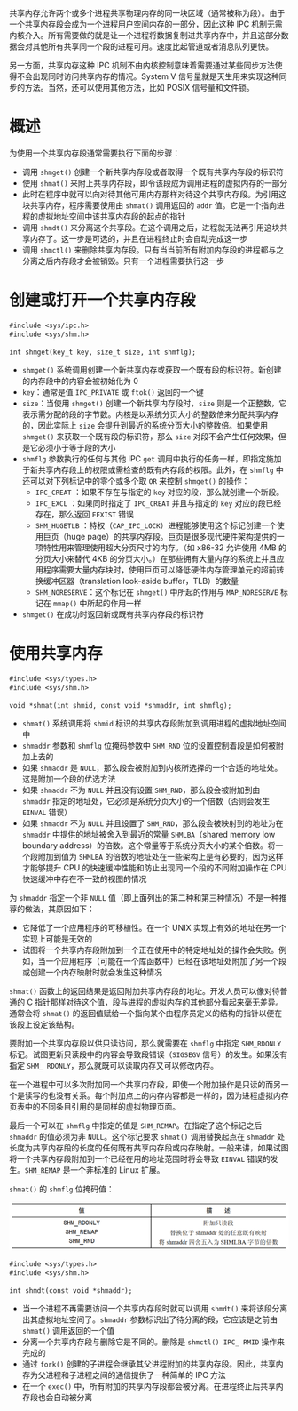 共享内存允许两个或多个进程共享物理内存的同一块区域（通常被称为段）。由于一个共享内存段会成为一个进程用户空间内存的一部分，因此这种 IPC 机制无需内核介入。所有需要做的就是让一个进程将数据复制进共享内存中，并且这部分数据会对其他所有共享同一个段的进程可用。速度比起管道或者消息队列更快。

另一方面，共享内存这种 IPC 机制不由内核控制意味着需要通过某些同步方法使得不会出现同时访问共享内存的情况。System V 信号量就是天生用来实现这种同步的方法。当然，还可以使用其他方法，比如 POSIX 信号量和文件锁。

# 概述

为使用一个共享内存段通常需要执行下面的步骤：

- 调用 `shmget()` 创建一个新共享内存段或者取得一个既有共享内存段的标识符
- 使用 `shmat()` 来附上共享内存段，即令该段成为调用进程的虚拟内存的一部分
- 此时在程序中就可以向对待其他可用内存那样对待这个共享内存段。为引用这块共享内存，程序需要使用由 `shmat()` 调用返回的 `addr` 值。它是一个指向进程的虚拟地址空间中该共享内存段的起点的指针
- 调用 `shmdt()` 来分离这个共享段。在这个调用之后，进程就无法再引用这块共享内存了。这一步是可选的，并且在进程终止时会自动完成这一步
- 调用 `shmctl()` 来删除共享内存段。只有当当前所有附加内存段的进程都与之分离之后内存段才会被销毁。只有一个进程需要执行这一步

# 创建或打开一个共享内存段

```
#include <sys/ipc.h>
#include <sys/shm.h>

int shmget(key_t key, size_t size, int shmflg);
```

- `shmget()` 系统调用创建一个新共享内存或获取一个既有段的标识符。新创建的内存段中的内容会被初始化为 0
- `key`：通常是值 `IPC_PRIVATE` 或 `ftok()` 返回的一个键
- `size`：当使用 `shmget()` 创建一个新共享内存段时，`size` 则是一个正整数，它表示需分配的段的字节数。内核是以系统分页大小的整数倍来分配共享内存的，因此实际上 `size` 会提升到最近的系统分页大小的整数倍。如果使用 `shmget()` 来获取一个既有段的标识符，那么 `size` 对段不会产生任何效果，但是它必须小于等于段的大小
- `shmflg` 参数执行的任何与其他 IPC `get` 调用中执行的任务一样，即指定施加于新共享内存段上的权限或需检查的既有内存段的权限。此外，在 `shmflg` 中还可以对下列标记中的零个或多个取 `OR` 来控制 `shmget()` 的操作：
  - `IPC_CREAT` ：如果不存在与指定的 `key` 对应的段，那么就创建一个新段。
  - `IPC_EXCL` ：如果同时指定了 `IPC_CREAT` 并且与指定的 `key` 对应的段已经存在，那么返回 `EEXIST` 错误
  - `SHM_HUGETLB` ：特权（`CAP_IPC_LOCK`）进程能够使用这个标记创建一个使用巨页（huge page）的共享内存段。巨页是很多现代硬件架构提供的一项特性用来管理使用超大分页尺寸的内存。（如 x86-32 允许使用 4MB 的分页大小来替代 4KB 的分页大小。）在那些拥有大量内存的系统上并且应用程序需要大量内存块时，使用巨页可以降低硬件内存管理单元的超前转换缓冲区器（translation look-aside buffer，TLB）的数量
  - `SHM_NORESERVE`：这个标记在 `shmget()` 中所起的作用与 `MAP_NORESERVE` 标记在 `mmap()` 中所起的作用一样
- `shmget()` 在成功时返回新或既有共享内存段的标识符

# 使用共享内存

```
#include <sys/types.h>
#include <sys/shm.h>

void *shmat(int shmid, const void *shmaddr, int shmflg);
```

- `shmat()` 系统调用将 `shmid` 标识的共享内存段附加到调用进程的虚拟地址空间中
- `shmaddr` 参数和 `shmflg` 位掩码参数中 `SHM_RND` 位的设置控制着段是如何被附加上去的
- 如果 `shmaddr` 是 `NULL`，那么段会被附加到内核所选择的一个合适的地址处。这是附加一个段的优选方法
- 如果 `shmaddr` 不为 `NULL` 并且没有设置 `SHM_RND`，那么段会被附加到由 `shmaddr` 指定的地址处，它必须是系统分页大小的一个倍数（否则会发生 `EINVAL` 错误）
- 如果 `shmaddr` 不为 `NULL` 并且设置了 `SHM_RND`，那么段会被映射到的地址为在 `shmaddr` 中提供的地址被舍入到最近的常量 `SHMLBA`（shared memory low boundary address）的倍数。这个常量等于系统分页大小的某个倍数。将一个段附加到值为 `SHMLBA` 的倍数的地址处在一些架构上是有必要的，因为这样才能够提升 CPU 的快速缓冲性能和防止出现同一个段的不同附加操作在 CPU 快速缓冲中存在不一致的视图的情况

为 `shmaddr` 指定一个非 `NULL` 值（即上面列出的第二种和第三种情况）不是一种推荐的做法，其原因如下：

- 它降低了一个应用程序的可移植性。在一个 UNIX 实现上有效的地址在另一个实现上可能是无效的
- 试图将一个共享内存段附加到一个正在使用中的特定地址处的操作会失败。例如，当一个应用程序（可能在一个库函数中）已经在该地址处附加了另一个段或创建一个内存映射时就会发生这种情况

`shmat()` 函数上的返回结果是返回附加共享内存段的地址。开发人员可以像对待普通的 C 指针那样对待这个值，段与进程的虚拟内存的其他部分看起来毫无差异。通常会将 `shmat()` 的返回值赋给一个指向某个由程序员定义的结构的指针以便在该段上设定该结构。

要附加一个共享内存段以供只读访问，那么就需要在 `shmflg` 中指定 `SHM_RDONLY` 标记。试图更新只读段中的内容会导致段错误（`SIGSEGV` 信号）的发生。如果没有指定 `SHM_ RDONLY`，那么就既可以读取内存又可以修改内存。

在一个进程中可以多次附加同一个共享内存段，即使一个附加操作是只读的而另一个是读写的也没有关系。每个附加点上的内存内容都是一样的，因为进程虚拟内存页表中的不同条目引用的是同样的虚拟物理页面。

最后一个可以在 `shmflg` 中指定的值是 `SHM_REMAP`。在指定了这个标记之后 `shmaddr` 的值必须为非 `NULL`。这个标记要求 `shmat()` 调用替换起点在 `shmaddr` 处长度为共享内存段的长度的任何既有共享内存段或内存映射。一般来讲，如果试图将一个共享内存段附加到一个已经在用的地址范围时将会导致 `EINVAL` 错误的发生。`SHM_REMAP` 是一个非标准的 Linux 扩展。

`shmat()` 的 `shmflg` 位掩码值：

![](./img/shmflg.png)

```
#include <sys/types.h>
#include <sys/shm.h>

int shmdt(const void *shmaddr);
```

- 当一个进程不再需要访问一个共享内存段时就可以调用 `shmdt()` 来将该段分离出其虚拟地址空间了。`shmaddr` 参数标识出了待分离的段，它应该是之前由`shmat()` 调用返回的一个值
- 分离一个共享内存段与删除它是不同的。删除是 `shmctl() IPC_ RMID` 操作来完成的
- 通过 `fork()` 创建的子进程会继承其父进程附加的共享内存段。因此，共享内存为父进程和子进程之间的通信提供了一种简单的 IPC 方法
- 在一个 `exec()` 中，所有附加的共享内存段都会被分离。在进程终止后共享内存段也会自动被分离



























